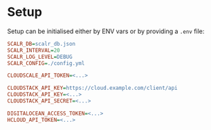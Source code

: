 # Setup

Setup can be initialised either by ENV vars or by providing a `.env` file:

```ini
SCALR_DB=scalr_db.json
SCALR_INTERVAL=20
SCALR_LOG_LEVEL=DEBUG
SCALR_CONFIG=./config.yml

CLOUDSCALE_API_TOKEN=<...>

CLOUDSTACK_API_KEY=https://cloud.example.com/client/api
CLOUDSTACK_API_KEY=<...>
CLOUDSTACK_API_SECRET=<...>

DIGITALOCEAN_ACCESS_TOKEN=<...>
HCLOUD_API_TOKEN=<...>
```
